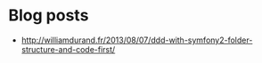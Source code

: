 # Blog posts
* http://williamdurand.fr/2013/08/07/ddd-with-symfony2-folder-structure-and-code-first/
